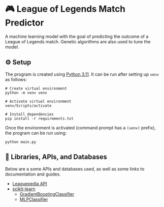 # :video_game: League of Legends Match Predictor

A machine learning model with the goal of predicting the outcome of a League of Legends match. 
Genetic algorithms are also used to tune the model.

## :gear: Setup

The program is created using [Python 3.11](https://www.python.org/downloads/). It can be run after setting up `venv` as follows:
```
# Create virtual environment
python -m venv venv

# Activate virtual environment
venv/Scripts/activate

# Install dependencies
pip install -r requirements.txt
```

Once the environment is activated (command prompt has a `(venv)` prefix), the program can be run using:
```
python main.py
```

## :book: Libraries, APIs, and Databases

Below are a some APIs and databases used, as well as some links to documentation and guides.
* [Leaguepedia API](https://lol.fandom.com/wiki/Help:Leaguepedia_API)
* [scikit-learn](https://scikit-learn.org/stable/index.html)
  * [GradientBoostingClassifier](https://scikit-learn.org/stable/modules/generated/sklearn.ensemble.GradientBoostingClassifier.html)
  * [MLPClassifier](https://scikit-learn.org/stable/modules/generated/sklearn.neural_network.MLPClassifier.html#sklearn.neural_network.MLPClassifier)